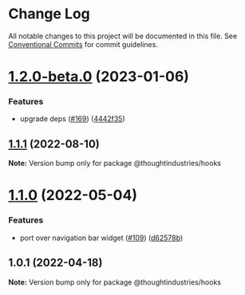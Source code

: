 # Change Log

All notable changes to this project will be documented in this file.
See [Conventional Commits](https://conventionalcommits.org) for commit guidelines.

# [1.2.0-beta.0](https://github.com/thoughtindustries/helium/compare/@thoughtindustries/hooks@1.1.1...@thoughtindustries/hooks@1.2.0-beta.0) (2023-01-06)


### Features

* upgrade deps ([#169](https://github.com/thoughtindustries/helium/issues/169)) ([4442f35](https://github.com/thoughtindustries/helium/commit/4442f35f6013119bb5e9baf154bdab9a3583b543))





## [1.1.1](https://github.com/thoughtindustries/helium/compare/@thoughtindustries/hooks@1.1.0...@thoughtindustries/hooks@1.1.1) (2022-08-10)

**Note:** Version bump only for package @thoughtindustries/hooks





# [1.1.0](https://github.com/thoughtindustries/helium/compare/@thoughtindustries/hooks@1.0.1...@thoughtindustries/hooks@1.1.0) (2022-05-04)


### Features

* port over navigation bar widget ([#109](https://github.com/thoughtindustries/helium/issues/109)) ([d62578b](https://github.com/thoughtindustries/helium/commit/d62578ba51972fb3f442c84ae5961de13cfdf7e1))





## 1.0.1 (2022-04-18)

**Note:** Version bump only for package @thoughtindustries/hooks

